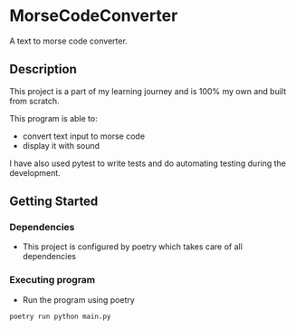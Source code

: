 # MorseCodeConverter

A text to morse code converter.

## Description

This project is a part of my learning journey and is 100% my own and built from scratch. 

This program is able to: 
- convert text input to morse code
- display it with sound

I have also used pytest to write tests and do automating testing during the development.

## Getting Started

### Dependencies

* This project is configured by poetry which takes care of all dependencies


### Executing program

* Run the program using poetry

```
poetry run python main.py
```
